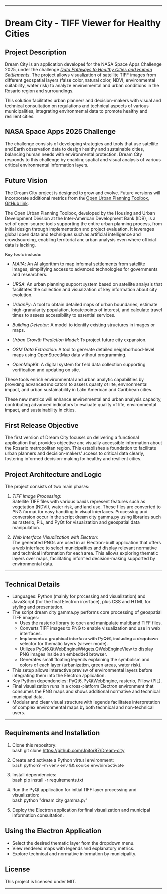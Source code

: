***

# Dream City - TIFF Viewer for Healthy Cities

## Project Description  
Dream City is an application developed for the NASA Space Apps Challenge 2025, under the challenge [*Data Pathways to Healthy Cities and Human Settlements*](https://www.spaceappschallenge.org/2025/challenges/data-pathways-to-healthy-cities-and-human-settlements/). The project allows visualization of satellite TIFF images from different geospatial layers (false color, natural color, NDVI, environmental suitability, water risk) to analyze environmental and urban conditions in the Rosario region and surroundings.

This solution facilitates urban planners and decision-makers with visual and technical consultation on regulations and technical aspects of various municipalities, integrating environmental data to promote healthy and resilient cities.

## NASA Space Apps 2025 Challenge  
The challenge consists of developing strategies and tools that use satellite and Earth observation data to design healthy and sustainable cities, balancing human needs with environmental protection. Dream City responds to this challenge by enabling spatial and visual analysis of various critical environmental information layers.

## Future Vision

The Dream City project is designed to grow and evolve. Future versions will incorporate additional metrics from the [Open Urban Planning Toolbox](https://blogs.iadb.org/conocimiento-abierto/en/open-urban-planning-toolbox/), [GitHub link](https://github.com/EL-BID/open-urban-planning-toolbox).

The Open Urban Planning Toolbox, developed by the Housing and Urban Development Division at the Inter-American Development Bank (IDB), is a set of open-source tools supporting the entire urban planning process, from initial design through implementation and project evaluation. It leverages global open data and techniques such as artificial intelligence and crowdsourcing, enabling territorial and urban analysis even where official data is lacking.

Key tools include:

- *MAIIA*: An AI algorithm to map informal settlements from satellite images, simplifying access to advanced technologies for governments and researchers.

- *URSA*: An urban planning support system based on satellite analysis that facilitates the collection and visualization of key information about city evolution.

- *UrbanPy*: A tool to obtain detailed maps of urban boundaries, estimate high-granularity population, locate points of interest, and calculate travel times to assess accessibility to essential services.

- *Building Detector*: A model to identify existing structures in images or maps.

- *Urban Growth Prediction Model*: To project future city expansion.

- *OSM Data Extraction*: A tool to generate detailed neighborhood-level maps using OpenStreetMap data without programming.

- *OpenMapKit*: A digital system for field data collection supporting verification and updating on site.

These tools enrich environmental and urban analytic capabilities by providing advanced indicators to assess quality of life, environmental impact, and urban sustainability in Latin American and Caribbean cities.

These new metrics will enhance environmental and urban analysis capacity, contributing advanced indicators to evaluate quality of life, environmental impact, and sustainability in cities.

## First Release Objective

The first version of Dream City focuses on delivering a functional application that provides objective and visually accessible information about the Rosario metropolitan region. This establishes a foundation to facilitate urban planners and decision-makers' access to critical data clearly, fostering informed decision-making for healthy and resilient cities.

## Project Architecture and Logic  
The project consists of two main phases:

1. *TIFF Image Processing:*  
Satellite TIFF files with various bands represent features such as vegetation (NDVI), water risk, and land use. These files are converted to PNG format for easy handling in visual interfaces. Processing and conversion occur in the script dream city gamma.py using libraries such as rasterio, PIL, and PyQt for visualization and geospatial data manipulation.

2. *Web Interface Visualization with Electron:*  
The generated PNGs are used in an Electron-built application that offers a web interface to select municipalities and display relevant normative and technical information for each area. This allows exploring thematic layers over maps, facilitating informed decision-making supported by environmental data.

***

## Technical Details

- Languages: Python (mainly for processing and visualization) and JavaScript (for the final Electron interface), plus CSS and HTML for styling and presentation.
- The script dream city gamma.py performs core processing of geospatial TIFF images:
  - Uses the rasterio library to open and manipulate multiband TIFF files.
  - Converts TIFF images to PNG to enable visualization and use in web interfaces.
  - Implements a graphical interface with PyQt6, including a dropdown selector for thematic layers (viewer mode).
  - Utilizes PyQt6.QtWebEngineWidgets.QWebEngineView to display PNG images inside an embedded browser.
  - Generates small floating legends explaining the symbolism and colors of each layer (urbanization, green areas, water risk).
- This setup allows interactive preview of environmental layers before integrating them into the Electron application.
- Key Python dependencies: PyQt6, PyQtWebEngine, rasterio, Pillow (PIL).
- Final visualization runs in a cross-platform Electron environment that consumes the PNG maps and shows additional normative and technical municipal data.
- Modular and clear visual structure with legends facilitates interpretation of complex environmental maps by both technical and non-technical users.

***

## Requirements and Installation

1. Clone this repository:  
   bash
   git clone https://github.com/Upitor87/Dream-city
   
2. Create and activate a Python virtual environment:  
   bash
   python3 -m venv env && source env/bin/activate
   
3. Install dependencies:  
   bash
   pip install -r requirements.txt
   
4. Run the PyQt application for initial TIFF layer processing and visualization:  
   bash
   python "dream city gamma.py"
   
5. Deploy the Electron application for final visualization and municipal information consultation.

## Using the Electron Application  
- Select the desired thematic layer from the dropdown menu.  
- View rendered maps with legends and explanatory metrics.  
- Explore technical and normative information by municipality.

## License  
This project is licensed under MIT.

***
